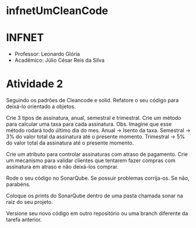 # infnetUmCleanCode
# INFNET
- Professor: Leonardo Glória
- Acadêmico: Júlio César Reis da Silva

# Atividade 2

Seguindo os padrões de Cleancode e solid.
Refatore o seu código para deixá-lo orientado a objetos.

Crie 3 tipos de assinatura, anual, semestral e trimestral.
Crie um método para calcular uma taxa para cada assinatura.
Obs. Imagine que esse método rodará todo último dia do mes.
Anual -> Isento da taxa.
Semestral -> 3% do valor total da assinatura até o presente momento.
Trimestral -> 5% do valor total da assinatura até o presente momento.

Crie um atributo para controlar assinaturas com atraso de pagamento.
Crie um mecanismo para validar clientes que tentarem fazer compras com assinatura em atraso e não deixá-los comprar.

Rode o seu código no SonarQube.
Se possuir problemas corrija-os.
Se não, parabéns.

Coloque os prints do SonarQube dentro de uma pasta chamada sonar na raiz do seu projeto.

Versione seu novo código em outro repositório ou uma branch diferente da tarefa anterior.
